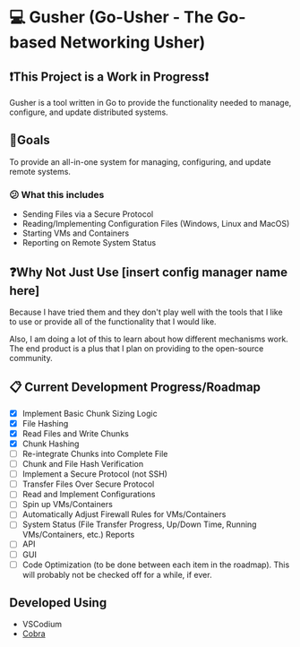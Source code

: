 # 💻 Gusher (Go-Usher - The Go-based Networking Usher)

## ❗This Project is a Work in Progress❗

Gusher is a tool written in Go to provide the functionality needed to manage, configure, and update distributed systems.

## 🙏Goals

To provide an all-in-one system for managing, configuring, and update remote systems.

### 😕 What this includes

- Sending Files via a Secure Protocol
- Reading/Implementing Configuration Files (Windows, Linux and MacOS)
- Starting VMs and Containers
- Reporting on Remote System Status

## ❓Why Not Just Use [insert config manager name here]

Because I have tried them and they don't play well with the tools that I like to use or provide all of the functionality that I would like.

Also, I am doing a lot of this to learn about how different mechanisms work. The end product is a plus that I plan on providing to the open-source community.

## 📋 Current Development Progress/Roadmap

- [x] Implement Basic Chunk Sizing Logic
- [x] File Hashing
- [x] Read Files and Write Chunks
- [X] Chunk Hashing
- [ ] Re-integrate Chunks into Complete File
- [ ] Chunk and File Hash Verification
- [ ] Implement a Secure Protocol (not SSH)
- [ ] Transfer Files Over Secure Protocol
- [ ] Read and Implement Configurations
- [ ] Spin up VMs/Containers
- [ ] Automatically Adjust Firewall Rules for VMs/Containers
- [ ] System Status (File Transfer Progress, Up/Down Time, Running VMs/Containers, etc.) Reports
- [ ] API
- [ ] GUI
- [ ] Code Optimization (to be done between each item in the roadmap). This will probably not be checked off for a while, if ever.

## Developed Using

- VSCodium
- [Cobra](github.com/spf13/cobra)
